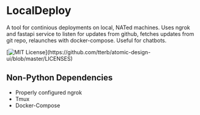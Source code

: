 # LocalDeploy

A tool for continious deployments on local, NATed machines. Uses ngrok and fastapi service to listen for updates from github, fetches updates from git repo, relaunches with docker-compose. Useful for chatbots.

[![MIT License](https://img.shields.io/apm/l/atomic-design-ui.svg?)](https://github.com/tterb/atomic-design-ui/blob/master/LICENSES)


## Non-Python Dependencies

- Properly configured ngrok
- Tmux
- Docker-Compose

